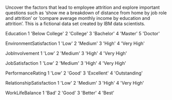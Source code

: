 Uncover the factors that lead to employee attrition and explore important questions such as ‘show me a breakdown of distance from home by job role and attrition’ or ‘compare average monthly income by education and attrition’. This is a fictional data set created by IBM data scientists.

Education
1 'Below College'
2 'College'
3 'Bachelor'
4 'Master'
5 'Doctor'

EnvironmentSatisfaction
1 'Low'
2 'Medium'
3 'High'
4 'Very High'

JobInvolvement 
1 'Low'
2 'Medium'
3 'High'
4 'Very High'

JobSatisfaction 
1 'Low'
2 'Medium'
3 'High'
4 'Very High'

PerformanceRating 
1 'Low'
2 'Good'
3 'Excellent'
4 'Outstanding'

RelationshipSatisfaction 
1 'Low'
2 'Medium'
3 'High'
4 'Very High'

WorkLifeBalance 
1 'Bad'
2 'Good'
3 'Better'
4 'Best'